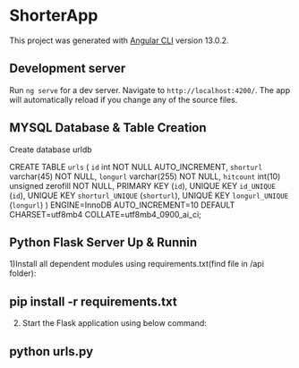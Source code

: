 # ShorterApp

This project was generated with [Angular CLI](https://github.com/angular/angular-cli) version 13.0.2.

## Development server

Run `ng serve` for a dev server. Navigate to `http://localhost:4200/`. The app will automatically reload if you change any of the source files.

## MYSQL Database & Table Creation
Create database urldb

CREATE TABLE `urls` (
  `id` int NOT NULL AUTO_INCREMENT,
  `shorturl` varchar(45) NOT NULL,
  `longurl` varchar(255) NOT NULL,
  `hitcount` int(10) unsigned zerofill NOT NULL,
  PRIMARY KEY (`id`),
  UNIQUE KEY `id_UNIQUE` (`id`),
  UNIQUE KEY `shorturl_UNIQUE` (`shorturl`),
  UNIQUE KEY `longurl_UNIQUE` (`longurl`)
) ENGINE=InnoDB AUTO_INCREMENT=10 DEFAULT CHARSET=utf8mb4 COLLATE=utf8mb4_0900_ai_ci;

## Python Flask Server Up & Runnin

1)Install all dependent modules using requirements.txt(find file in /api folder): 
  ## pip install -r requirements.txt
2) Start the Flask application using below command:
  ## python urls.py
